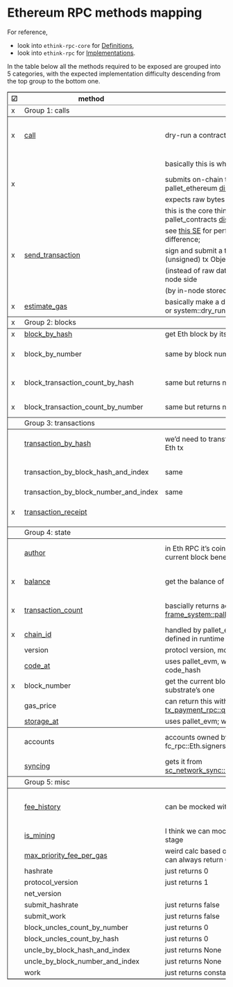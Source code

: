 # Ethereum RPC methods mapping 

For reference,

- look into `ethink-rpc-core` for [Definitions](https://github.com/agryaznov/ethink/blob/master/client/rpc-core/src/eth.rs#L30),
- look into `ethink-rpc` for [Implementations](https://github.com/agryaznov/ethink/blob/master/client/rpc/src/lib.rs#L69).

In the table below all the methods required to be exposed are grouped into 5 categories, with the expected implementation difficulty descending from the top group to the bottom one.

<table border="2" cellspacing="0" cellpadding="6" rules="groups" frame="hsides">

<colgroup>
<col  class="org-left" />

<col  class="org-left" />

<col  class="org-left" />

<col  class="org-left" />
</colgroup>
<thead>
<tr>
<th scope="col" class="org-left">☑</th>
<th scope="col" class="org-left">method</th>
<th scope="col" class="org-left">description</th>
<th scope="col" class="org-left">comments</th>
</tr>
</thead>

<tbody>
<tr>
<td class="org-left">x</td>
<td class="org-left">Group 1: calls</td>
<td class="org-left">&#xa0;</td>
<td class="org-left">&#xa0;</td>
</tr>
</tbody>

<tbody>
<tr>
<td class="org-left">x</td>
<td class="org-left"><a href="https://github.com/paritytech/frontier/blob/22aaafe089218f6cee625898fff7b953cc793228/client/rpc/src/eth/execute.rs#L76">call</a></td>
<td class="org-left">dry-run a contract call via pallet_evm::Runner:call();</td>
<td class="org-left">Major problems: Caling conventions,</td>
</tr>


<tr>
<td class="org-left">&#xa0;</td>
<td class="org-left">&#xa0;</td>
<td class="org-left">basically this is what pallet_contracts::bare_call() does;</td>
<td class="org-left">ABI compatibility</td>
</tr>


<tr>
<td class="org-left">x</td>
<td class="org-left">&#xa0;</td>
<td class="org-left">submits on-chain transaction call by sending tx via pallet_ethereum <a href="https://github.com/paritytech/frontier/blob/22aaafe089218f6cee625898fff7b953cc793228/frame/ethereum/src/lib.rs#L283">dispatchable</a></td>
<td class="org-left">&#xa0;</td>
</tr>


<tr>
<td class="org-left">&#xa0;</td>
<td class="org-left">&#xa0;</td>
<td class="org-left">expects raw bytes of the encoded signed tx</td>
<td class="org-left">&#xa0;</td>
</tr>


<tr>
<td class="org-left">&#xa0;</td>
<td class="org-left">&#xa0;</td>
<td class="org-left">this is the core thing to implement so that it calls pallet_contracts <a href="https://github.com/paritytech/substrate/blob/70fb25ad8a78c8a87f78dcb9055f548548275a4b/frame/contracts/src/lib.rs#L653">dispatchable</a></td>
<td class="org-left">&#xa0;</td>
</tr>


<tr>
<td class="org-left">&#xa0;</td>
<td class="org-left">&#xa0;</td>
<td class="org-left">see <a href="https://ethereum.stackexchange.com/a/770">this SE</a> for perfect explanation on call and send difference;</td>
<td class="org-left">&#xa0;</td>
</tr>


<tr>
<td class="org-left">x</td>
<td class="org-left"><a href="https://github.com/paritytech/frontier/blob/22aaafe089218f6cee625898fff7b953cc793228/client/rpc/src/eth/submit.rs#L52">send_transaction</a></td>
<td class="org-left">sign and submit a tx; same as above but expects (unsigned) tx Object</td>
<td class="org-left">&#xa0;</td>
</tr>


<tr>
<td class="org-left">&#xa0;</td>
<td class="org-left">&#xa0;</td>
<td class="org-left">(instead of raw data) and implies signing the tx on the node side</td>
<td class="org-left">&#xa0;</td>
</tr>


<tr>
<td class="org-left">&#xa0;</td>
<td class="org-left">&#xa0;</td>
<td class="org-left">(by in-node stored signer)</td>
<td class="org-left">&#xa0;</td>
</tr>


<tr>
<td class="org-left">x</td>
<td class="org-left"><a href="https://github.com/paritytech/frontier/blob/22aaafe089218f6cee625898fff7b953cc793228/client/rpc/src/eth/execute.rs#L408">estimate_gas</a></td>
<td class="org-left">basically make a dry-run and get the gas consumed, or system::dry_run()</td>
<td class="org-left">&#xa0;</td>
</tr>
</tbody>

<tbody>
<tr>
<td class="org-left">x</td>
<td class="org-left">Group 2: blocks</td>
<td class="org-left">&#xa0;</td>
<td class="org-left">&#xa0;</td>
</tr>
</tbody>

<tbody>
<tr>
<td class="org-left">x</td>
<td class="org-left"><a href="https://github.com/paritytech/frontier/blob/22aaafe089218f6cee625898fff7b953cc793228/client/rpc/src/eth/block.rs#L49">block_by_hash</a></td>
<td class="org-left">get Eth block by its hash</td>
<td class="org-left">Major question:</td>
</tr>


<tr>
<td class="org-left">x</td>
<td class="org-left">block_by_number</td>
<td class="org-left">same by block number</td>
<td class="org-left">Should we store Eth block to</td>
</tr>


<tr>
<td class="org-left">x</td>
<td class="org-left">block_transaction_count_by_hash</td>
<td class="org-left">same but returns number of txs in the block</td>
<td class="org-left">storage as well, or is it possible to</td>
</tr>


<tr>
<td class="org-left">x</td>
<td class="org-left">block_transaction_count_by_number</td>
<td class="org-left">same but returns number of txs in the block</td>
<td class="org-left">emulate it on the fly?</td>
</tr>
</tbody>

<tbody>
<tr>
<td class="org-left">&#xa0;</td>
<td class="org-left">Group 3: transactions</td>
<td class="org-left">&#xa0;</td>
<td class="org-left">&#xa0;</td>
</tr>
</tbody>

<tbody>
<tr>
<td class="org-left">&#xa0;</td>
<td class="org-left"><a href="https://github.com/paritytech/frontier/blob/22aaafe089218f6cee625898fff7b953cc793228/client/rpc/src/eth/transaction.rs#L50">transaction_by_hash</a></td>
<td class="org-left">we&rsquo;d need to transform the tx data so that is looks like Eth tx</td>
<td class="org-left">Tx data should be easily translateable</td>
</tr>


<tr>
<td class="org-left">&#xa0;</td>
<td class="org-left">transaction_by_block_hash_and_index</td>
<td class="org-left">same</td>
<td class="org-left">between Eth and Substrate formats</td>
</tr>


<tr>
<td class="org-left">&#xa0;</td>
<td class="org-left">transaction_by_block_number_and_index</td>
<td class="org-left">same</td>
<td class="org-left">&#xa0;</td>
</tr>


<tr>
<td class="org-left">x</td>
<td class="org-left"><a href="https://github.com/paritytech/frontier/blob/22aaafe089218f6cee625898fff7b953cc793228/client/rpc/src/eth/transaction.rs#L270">transaction_receipt</a></td>
<td class="org-left">&#xa0;</td>
<td class="org-left">See <a href="https://github.com/paritytech/frontier/blob/22aaafe089218f6cee625898fff7b953cc793228/frame/ethereum/src/lib.rs#L559">this fn</a> on how to build a receipt</td>
</tr>
</tbody>

<tbody>
<tr>
<td class="org-left">&#xa0;</td>
<td class="org-left">Group 4: state</td>
<td class="org-left">&#xa0;</td>
<td class="org-left">&#xa0;</td>
</tr>
</tbody>

<tbody>
<tr>
<td class="org-left">&#xa0;</td>
<td class="org-left"><a href="https://github.com/paritytech/frontier/blob/22aaafe089218f6cee625898fff7b953cc793228/client/rpc/src/eth/client.rs#L69">author</a></td>
<td class="org-left">in Eth RPC it&rsquo;s coinbase address, but fc_rpc just sends current block beneficiary</td>
<td class="org-left">Mehods in this group are expected to be</td>
</tr>


<tr>
<td class="org-left">x</td>
<td class="org-left"><a href="https://github.com/paritytech/frontier/blob/22aaafe089218f6cee625898fff7b953cc793228/client/rpc/src/eth/state.rs#L49">balance</a></td>
<td class="org-left">get the balance of an account</td>
<td class="org-left">easily provided by the pallet_contracts</td>
</tr>


<tr>
<td class="org-left">x</td>
<td class="org-left"><a href="https://github.com/paritytech/frontier/blob/22aaafe089218f6cee625898fff7b953cc793228/client/rpc/src/eth/state.rs#L116">transaction_count</a></td>
<td class="org-left">bascially returns account&rsquo;s nonce; do-able via <a href="https://paritytech.github.io/substrate/master/frame_system/pallet/struct.Pallet.html#method.account_nonce">frame_system::pallet::account_nonce()</a></td>
<td class="org-left">existing means, with some possible data</td>
</tr>


<tr>
<td class="org-left">x</td>
<td class="org-left"><a href="https://github.com/paritytech/frontier/blob/22aaafe089218f6cee625898fff7b953cc793228/client/rpc/src/eth/client.rs#L98">chain_id</a></td>
<td class="org-left">handled by pallet_evm_chain_id, this is a constant defined in runtime</td>
<td class="org-left">transformations where needed.</td>
</tr>


<tr>
<td class="org-left">&#xa0;</td>
<td class="org-left">version</td>
<td class="org-left">protocl version, mocked with constant</td>
<td class="org-left">&#xa0;</td>
</tr>


<tr>
<td class="org-left">&#xa0;</td>
<td class="org-left"><a href="https://github.com/paritytech/frontier/blob/22aaafe089218f6cee625898fff7b953cc793228/client/rpc/src/eth/state.rs#L171">code_at</a></td>
<td class="org-left">uses pallet_evm, we could impl the same or just return code_hash</td>
<td class="org-left">&#xa0;</td>
</tr>


<tr>
<td class="org-left">x</td>
<td class="org-left">block_number</td>
<td class="org-left">get the current block number; basically we pass the substrate&rsquo;s one</td>
<td class="org-left">&#xa0;</td>
</tr>


<tr>
<td class="org-left">&#xa0;</td>
<td class="org-left">gas_price</td>
<td class="org-left">can return this with <a href="https://github.com/paritytech/substrate/blob/70fb25ad8a78c8a87f78dcb9055f548548275a4b/frame/transaction-payment/rpc/runtime-api/src/lib.rs#L51">tx_payment_rpc::query_weight_to_fee()</a></td>
<td class="org-left">&#xa0;</td>
</tr>


<tr>
<td class="org-left">&#xa0;</td>
<td class="org-left"><a href="https://github.com/paritytech/frontier/blob/22aaafe089218f6cee625898fff7b953cc793228/client/rpc/src/eth/state.rs#L80">storage_at</a></td>
<td class="org-left">uses pallet_evm; we can do it with <a href="https://github.com/paritytech/substrate/blob/70fb25ad8a78c8a87f78dcb9055f548548275a4b/frame/contracts/src/storage.rs#L138">ContractInfo::read()</a></td>
<td class="org-left">&#xa0;</td>
</tr>
</tbody>

<tbody>
<tr>
<td class="org-left">&#xa0;</td>
<td class="org-left">accounts</td>
<td class="org-left">accounts owned by the client, stored in fc_rpc::Eth.signers, Vec&lt;<a href="https://paritytech.github.io/frontier/rustdocs/fc_rpc/trait.EthSigner.html">EthSigner</a>&gt;</td>
<td class="org-left">This relates to node and not to chain state,</td>
</tr>


<tr>
<td class="org-left">&#xa0;</td>
<td class="org-left"><a href="https://github.com/paritytech/frontier/blob/22aaafe089218f6cee625898fff7b953cc793228/client/rpc/src/eth/client.rs#L49">syncing</a></td>
<td class="org-left">gets it from <a href="https://paritytech.github.io/substrate/master/sc_network_sync/service/chain_sync/struct.SyncingService.html#method.is_major_syncing">sc_network_sync::service::chain_sync::SyncingService</a></td>
<td class="org-left">just keeping it here for now</td>
</tr>
</tbody>

<tbody>
<tr>
<td class="org-left">&#xa0;</td>
<td class="org-left">Group 5: misc</td>
<td class="org-left">&#xa0;</td>
<td class="org-left">&#xa0;</td>
</tr>
</tbody>

<tbody>
<tr>
<td class="org-left">&#xa0;</td>
<td class="org-left"><a href="https://github.com/paritytech/frontier/blob/22aaafe089218f6cee625898fff7b953cc793228/client/rpc/src/eth/fee.rs#L53">fee_history</a></td>
<td class="org-left">can be mocked with a constant, at least in PoC</td>
<td class="org-left">Methods in this group apparently could be</td>
</tr>


<tr>
<td class="org-left">&#xa0;</td>
<td class="org-left"><a href="https://github.com/paritytech/frontier/blob/22aaafe089218f6cee625898fff7b953cc793228/client/rpc/src/eth/mining.rs#L30">is_mining</a></td>
<td class="org-left">I think we can mock it with const false, at least at PoC stage</td>
<td class="org-left">just mocked</td>
</tr>


<tr>
<td class="org-left">&#xa0;</td>
<td class="org-left"><a href="https://github.com/paritytech/frontier/blob/22aaafe089218f6cee625898fff7b953cc793228/client/rpc/src/eth/fee.rs#L185">max_priority_fee_per_gas</a></td>
<td class="org-left">weird calc based on historic block rewards, probably can always return 0</td>
<td class="org-left">&#xa0;</td>
</tr>


<tr>
<td class="org-left">&#xa0;</td>
<td class="org-left">hashrate</td>
<td class="org-left">just returns 0</td>
<td class="org-left">&#xa0;</td>
</tr>


<tr>
<td class="org-left">&#xa0;</td>
<td class="org-left">protocol_version</td>
<td class="org-left">just returns 1</td>
<td class="org-left">&#xa0;</td>
</tr>


<tr>
<td class="org-left">&#xa0;</td>
<td class="org-left">net_version</td>
<td class="org-left">&#xa0;</td>
<td class="org-left">&#xa0;</td>
</tr>


<tr>
<td class="org-left">&#xa0;</td>
<td class="org-left">submit_hashrate</td>
<td class="org-left">just returns false</td>
<td class="org-left">&#xa0;</td>
</tr>


<tr>
<td class="org-left">&#xa0;</td>
<td class="org-left">submit_work</td>
<td class="org-left">just returns false</td>
<td class="org-left">&#xa0;</td>
</tr>


<tr>
<td class="org-left">&#xa0;</td>
<td class="org-left">block_uncles_count_by_number</td>
<td class="org-left">just returns 0</td>
<td class="org-left">&#xa0;</td>
</tr>


<tr>
<td class="org-left">&#xa0;</td>
<td class="org-left">block_uncles_count_by_hash</td>
<td class="org-left">just returns 0</td>
<td class="org-left">&#xa0;</td>
</tr>


<tr>
<td class="org-left">&#xa0;</td>
<td class="org-left">uncle_by_block_hash_and_index</td>
<td class="org-left">just returns None</td>
<td class="org-left">&#xa0;</td>
</tr>


<tr>
<td class="org-left">&#xa0;</td>
<td class="org-left">uncle_by_block_number_and_index</td>
<td class="org-left">just returns None</td>
<td class="org-left">&#xa0;</td>
</tr>


<tr>
<td class="org-left">&#xa0;</td>
<td class="org-left">work</td>
<td class="org-left">just returns constant default</td>
<td class="org-left">&#xa0;</td>
</tr>
</tbody>
</table>
